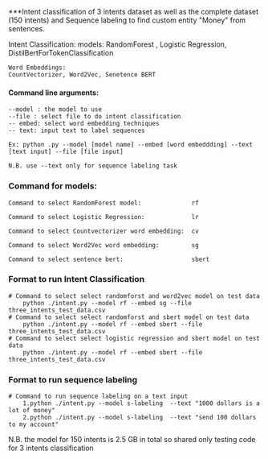 ***Intent classification of 3 intents dataset as well as the complete dataset (150 intents) and Sequence labeling to find custom entity "Money" from sentences.


Intent Classification:
	models:
	RandomForest , Logistic Regression, DistilBertForTokenClassification
	
	Word Embeddings:
	CountVectorizer, Word2Vec, Senetence BERT


#### Command line arguments:
	--model : the model to use
	--file : select file to do intent classification
	-- embed: select word embedding techniques
	-- text: input text to label sequences

	Ex: python .py --model [model name] --embed [word embeddding] --text [text input] --file [file input]
	
	N.B. use --text only for sequence labeling task


### Command for models:
	Command to select RandomForest model:              rf

	Command to select Logistic Regression:             lr

	Command to select Countvectorizer word embedding:  cv

	Command to select Word2Vec word embedding:         sg

	Command to select sentence bert:                   sbert


### Format to run Intent Classification
	
	# Command to select select randomforst and word2vec model on test data
		python ./intent.py --model rf --embed sg --file three_intents_test_data.csv
	# Command to select select randomforst and sbert model on test data
		python ./intent.py --model rf --embed sbert --file three_intents_test_data.csv
	# Command to select select logistic regression and sbert model on test data
		python ./intent.py --model rf --embed sbert --file three_intents_test_data.csv


### Format to run sequence labeling
	# Command to run sequence labeling on a text input
		1.python ./intent.py --model s-labeling  --text "1000 dollars is a lot of money"
		2.python ./intent.py --model s-labeling  --text "send 100 dollars to my account"
		

N.B. the model for 150 intents is 2.5 GB in total so shared only testing code for 3 intents classification
